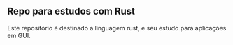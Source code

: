 ## Repo para estudos com Rust

Este repositório é destinado a linguagem rust, e seu estudo para aplicações em GUI.

